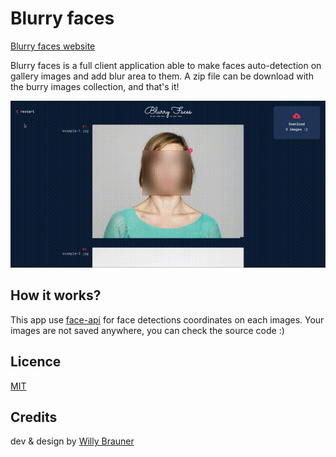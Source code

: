 # Blurry faces

[Blurry faces website](https://willybrauner.github.io/blurry-faces)

Blurry faces is a full client application able to make faces auto-detection on gallery images
and add blur area to them. A zip file can be download with the burry images collection, and that's it!

![](screen.gif)

## How it works?

This app use [face-api]("https://github.com/justadudewhohacks/face-api.js/") for face detections coordinates on each images.
Your images are not saved anywhere, you can check the source code :)

## Licence

[MIT](./LICENSE)

## Credits

dev & design by [Willy Brauner](https://willybrauner.com)
